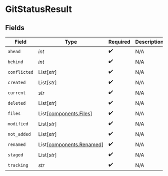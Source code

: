 # GitStatusResult


## Fields

| Field                                                          | Type                                                           | Required                                                       | Description                                                    |
| -------------------------------------------------------------- | -------------------------------------------------------------- | -------------------------------------------------------------- | -------------------------------------------------------------- |
| `ahead`                                                        | *int*                                                          | :heavy_check_mark:                                             | N/A                                                            |
| `behind`                                                       | *int*                                                          | :heavy_check_mark:                                             | N/A                                                            |
| `conflicted`                                                   | List[*str*]                                                    | :heavy_check_mark:                                             | N/A                                                            |
| `created`                                                      | List[*str*]                                                    | :heavy_check_mark:                                             | N/A                                                            |
| `current`                                                      | *str*                                                          | :heavy_check_mark:                                             | N/A                                                            |
| `deleted`                                                      | List[*str*]                                                    | :heavy_check_mark:                                             | N/A                                                            |
| `files`                                                        | List[[components.Files](../../models/components/files.md)]     | :heavy_check_mark:                                             | N/A                                                            |
| `modified`                                                     | List[*str*]                                                    | :heavy_check_mark:                                             | N/A                                                            |
| `not_added`                                                    | List[*str*]                                                    | :heavy_check_mark:                                             | N/A                                                            |
| `renamed`                                                      | List[[components.Renamed](../../models/components/renamed.md)] | :heavy_check_mark:                                             | N/A                                                            |
| `staged`                                                       | List[*str*]                                                    | :heavy_check_mark:                                             | N/A                                                            |
| `tracking`                                                     | *str*                                                          | :heavy_check_mark:                                             | N/A                                                            |